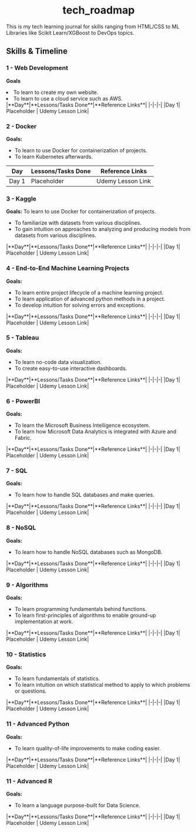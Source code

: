 <h1 align="center">tech_roadmap</h1>

This is my tech learning journal for skills ranging from HTML/CSS to ML Libraries like Scikit Learn/XGBoost to DevOps topics.


## Skills & Timeline

### 1 - Web Development
**Goals** 
<ul>

</ul>
<li>To learn to create my own website.</li>
<li>To learn to use a cloud service such as AWS.</li>
|**Day**|**Lessons/Tasks Done**|**Reference Links**|
|-|-|-|
|Day 1| Placeholder | Udemy Lesson Link|

### 2 - Docker
**Goals:** 
<ul>
  <li>To learn to use Docker for containerization of projects.</li>
  <li>To learn Kubernetes afterwards.</li>
</ul>


|**Day**|**Lessons/Tasks Done**|**Reference Links**|
|-|-|-|
|Day 1| Placeholder | Udemy Lesson Link|

### 3 - Kaggle
**Goals:** To learn to use Docker for containerization of projects.
<ul>
  <li>To familiarize with datasets from various disciplines.</li>
  <li>To gain intuition on approaches to analyzing and producing models from datasets from various disciplines.</li>
</ul>
|**Day**|**Lessons/Tasks Done**|**Reference Links**|
|-|-|-|
|Day 1| Placeholder | Udemy Lesson Link|

### 4 - End-to-End Machine Learning Projects
**Goals:**
<ul>
  <li>To learn entire project lifecycle of a machine learning project.</li>
  <li>To learn application of advanced python methods in a project.</li>
  <li>To develop intuition for solving errors and exceptions.</li>
</ul>
|**Day**|**Lessons/Tasks Done**|**Reference Links**|
|-|-|-|
|Day 1| Placeholder | Udemy Lesson Link|

### 5 - Tableau
**Goals:**
<ul>
  <li>To learn no-code data visualization.</li>
  <li>To create easy-to-use interactive dashboards.</li>
</ul>
|**Day**|**Lessons/Tasks Done**|**Reference Links**|
|-|-|-|
|Day 1| Placeholder | Udemy Lesson Link|

### 6 - PowerBI
**Goals:**
<ul>
  <li>To learn the Microsoft Business Intelligence ecosystem.</li>
  <li>To learn how Microsoft Data Analytics is integrated with Azure and Fabric.</li>
</ul>
|**Day**|**Lessons/Tasks Done**|**Reference Links**|
|-|-|-|
|Day 1| Placeholder | Udemy Lesson Link|

### 7 - SQL
**Goals:**
<ul>
  <li>To learn how to handle SQL databases and make queries.</li>
</ul>
|**Day**|**Lessons/Tasks Done**|**Reference Links**|
|-|-|-|
|Day 1| Placeholder | Udemy Lesson Link|

### 8 - NoSQL
**Goals:**
<ul>
  <li>To learn how to handle NoSQL databases such as MongoDB.</li>
</ul>
|**Day**|**Lessons/Tasks Done**|**Reference Links**|
|-|-|-|
|Day 1| Placeholder | Udemy Lesson Link|

### 9 - Algorithms
**Goals:**
<ul>
  <li>To learn programming fundamentals behind functions.</li>
  <li>To learn first-principles of algorithms to enable ground-up implementation at work.</li>
</ul>
|**Day**|**Lessons/Tasks Done**|**Reference Links**|
|-|-|-|
|Day 1| Placeholder | Udemy Lesson Link|

### 10 - Statistics
**Goals:**
<ul>
  <li>To learn fundamentals of statistics.</li>
  <li>To learn intuition on which statistical method to apply to which problems or questions.</li>
</ul>
|**Day**|**Lessons/Tasks Done**|**Reference Links**|
|-|-|-|
|Day 1| Placeholder | Udemy Lesson Link|

### 11 - Advanced Python
**Goals:**
<ul>
  <li>To learn quality-of-life improvements to make coding easier.</li>
</ul>
|**Day**|**Lessons/Tasks Done**|**Reference Links**|
|-|-|-|
|Day 1| Placeholder | Udemy Lesson Link|

### 11 - Advanced R
**Goals:**
<ul>
  <li>To learn a language purpose-built for Data Science.</li>
</ul>
|**Day**|**Lessons/Tasks Done**|**Reference Links**|
|-|-|-|
|Day 1| Placeholder | Udemy Lesson Link|
